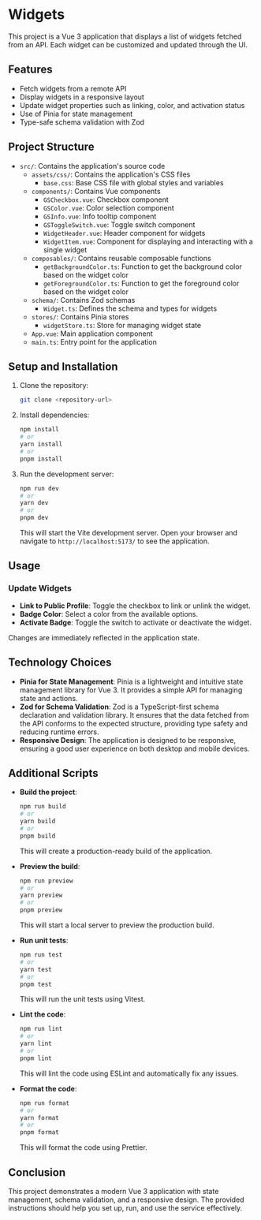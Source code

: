 # Widgets

This project is a Vue 3 application that displays a list of widgets fetched from an API. Each widget can be customized and updated through the UI.

## Features

- Fetch widgets from a remote API
- Display widgets in a responsive layout
- Update widget properties such as linking, color, and activation status
- Use of Pinia for state management
- Type-safe schema validation with Zod

## Project Structure

- `src/`: Contains the application's source code
  - `assets/css/`: Contains the application's CSS files
    - `base.css`: Base CSS file with global styles and variables
  - `components/`: Contains Vue components
    - `GSCheckbox.vue`: Checkbox component
    - `GSColor.vue`: Color selection component
    - `GSInfo.vue`: Info tooltip component
    - `GSToggleSwitch.vue`: Toggle switch component
    - `WidgetHeader.vue`: Header component for widgets
    - `WidgetItem.vue`: Component for displaying and interacting with a single widget
  - `composables/`: Contains reusable composable functions
    - `getBackgroundColor.ts`: Function to get the background color based on the widget color
    - `getForegroundColor.ts`: Function to get the foreground color based on the widget color
  - `schema/`: Contains Zod schemas
    - `Widget.ts`: Defines the schema and types for widgets
  - `stores/`: Contains Pinia stores
    - `widgetStore.ts`: Store for managing widget state
  - `App.vue`: Main application component
  - `main.ts`: Entry point for the application

## Setup and Installation

1. Clone the repository:
   ```sh
   git clone <repository-url>
   ```
2. Install dependencies:
   ```sh
   npm install
   # or
   yarn install
   # or
   pnpm install
   ```
3. Run the development server:
   ```sh
   npm run dev
   # or
   yarn dev
   # or
   pnpm dev
   ```
   This will start the Vite development server. Open your browser and navigate to `http://localhost:5173/` to see the application.

## Usage

### Update Widgets

- **Link to Public Profile**: Toggle the checkbox to link or unlink the widget.
- **Badge Color**: Select a color from the available options.
- **Activate Badge**: Toggle the switch to activate or deactivate the widget.

Changes are immediately reflected in the application state.

## Technology Choices

- **Pinia for State Management**: Pinia is a lightweight and intuitive state management library for Vue 3. It provides a simple API for managing state and actions.
- **Zod for Schema Validation**: Zod is a TypeScript-first schema declaration and validation library. It ensures that the data fetched from the API conforms to the expected structure, providing type safety and reducing runtime errors.
- **Responsive Design**: The application is designed to be responsive, ensuring a good user experience on both desktop and mobile devices.

## Additional Scripts

- **Build the project**:

  ```sh
  npm run build
  # or
  yarn build
  # or
  pnpm build
  ```

  This will create a production-ready build of the application.

- **Preview the build**:

  ```sh
  npm run preview
  # or
  yarn preview
  # or
  pnpm preview
  ```

  This will start a local server to preview the production build.

- **Run unit tests**:

  ```sh
  npm run test
  # or
  yarn test
  # or
  pnpm test
  ```

  This will run the unit tests using Vitest.

- **Lint the code**:

  ```sh
  npm run lint
  # or
  yarn lint
  # or
  pnpm lint
  ```

  This will lint the code using ESLint and automatically fix any issues.

- **Format the code**:

  ```sh
  npm run format
  # or
  yarn format
  # or
  pnpm format
  ```

  This will format the code using Prettier.

## Conclusion

This project demonstrates a modern Vue 3 application with state management, schema validation, and a responsive design. The provided instructions should help you set up, run, and use the service effectively.
